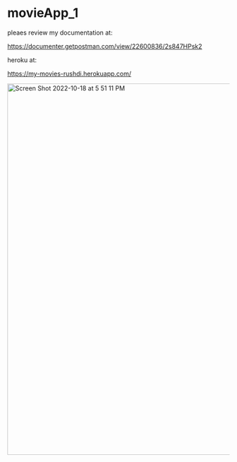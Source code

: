 # movieApp_1

pleaes review my documentation at:

https://documenter.getpostman.com/view/22600836/2s847HPsk2 

heroku at:

https://my-movies-rushdi.herokuapp.com/


<img width="841" alt="Screen Shot 2022-10-18 at 5 51 11 PM" src="https://user-images.githubusercontent.com/103061146/196551809-d0eac5c7-f6ff-46dd-86d7-149ad27b8c34.png">
